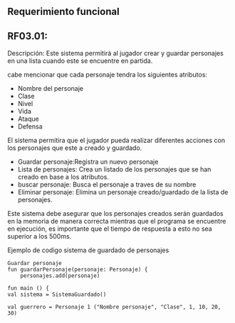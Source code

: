 ## Requerimiento funcional

## RF03.01:

Descripción: Este sistema  permitirá al jugador crear y guardar personajes en una lista cuando este se encuentre en partida.

cabe mencionar que cada personaje tendra los siguientes atributos: 

- Nombre del personaje <br>
- Clase<br>
- Nivel<br>
- Vida<br>
- Ataque <br>
- Defensa<br>

El sistema permitira que el jugador pueda realizar diferentes acciones con los personajes que este a creado y guardado.
- Guardar personaje:Registra un nuevo personaje
- Lista de personajes: Crea un listado de los personajes que se han creado en base a los atributos.
- buscar personaje: Busca el personaje a traves de su nombre 
- Eliminar personaje: Elimina un personaje creado/guardado de la lista de personajes.

Este sistema debe asegurar que los personajes creados serán guardados en la memoria de manera correcta mientras que el programa se encuentre en ejecución, es importante que el tiempo de respuesta a esto no sea superior a los 500ms.

Ejemplo de codigo sistema de guardado de personajes 

    Guardar personaje
    fun guardarPersonaje(personaje: Personaje) {
        personajes.add(personaje)

    fun main () {
    val sistema = SistemaGuardado()

    val guerrero = Personaje 1 ("Nombre personaje", "Clase", 1, 10, 20, 30)